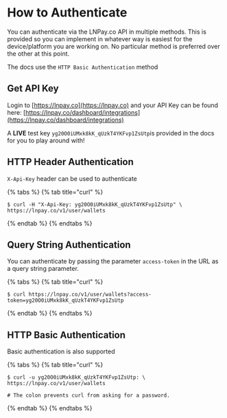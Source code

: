 # How to Authenticate

You can authenticate via the LNPay.co API in multiple methods. This is provided so you can implement in whatever way is easiest for the device/platform you are working on. No particular method is preferred over the other at this point.

The docs use the `HTTP Basic Authentication` method

## Get API Key

Login to [https://lnpay.co](https://lnpay.co) and your API Key can be found here: [https://lnpay.co/dashboard/integrations](https://lnpay.co/dashboard/integrations)

A **LIVE** test key `yg20O0iUMxk8kK_qUzkT4YKFvp1ZsUtp`is provided in the docs for you to play around with!

## HTTP Header Authentication

`X-Api-Key` header can be used to authenticate

{% tabs %}
{% tab title="curl" %}
```text
$ curl -H "X-Api-Key: yg20O0iUMxk8kK_qUzkT4YKFvp1ZsUtp" \
https://lnpay.co/v1/user/wallets
```
{% endtab %}
{% endtabs %}

## Query String Authentication

You can authenticate by passing the parameter `access-token` in the URL as a query string parameter.

{% tabs %}
{% tab title="curl" %}
```text
$ curl https://lnpay.co/v1/user/wallets?access-token=yg20O0iUMxk8kK_qUzkT4YKFvp1ZsUtp
```
{% endtab %}
{% endtabs %}

## HTTP Basic Authentication

Basic authentication is also supported

{% tabs %}
{% tab title="curl" %}
```text
$ curl -u yg20O0iUMxk8kK_qUzkT4YKFvp1ZsUtp: \
https://lnpay.co/v1/user/wallets

# The colon prevents curl from asking for a password.
```
{% endtab %}
{% endtabs %}



